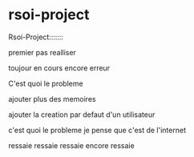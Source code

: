 # rsoi-project

Rsoi-Project:::::::


premier pas realliser


toujour en cours
encore erreur

C'est quoi le probleme


ajouter plus des memoires

ajouter la creation par defaut d'un utilisateur


c'est quoi le probleme je pense que c'est de l'internet

ressaie
ressaie
ressaie
encore ressaie
